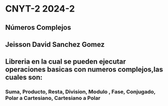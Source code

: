 # CNYT-2 2024-2
## Números Complejos
## Jeisson David Sanchez Gomez
## Libreria en la cual se pueden ejecutar operaciones basicas con numeros complejos,las cuales son:
### Suma, Producto, Resta, Division, Modulo , Fase, Conjugado, Polar a Cartesiano, Cartesiano a Polar